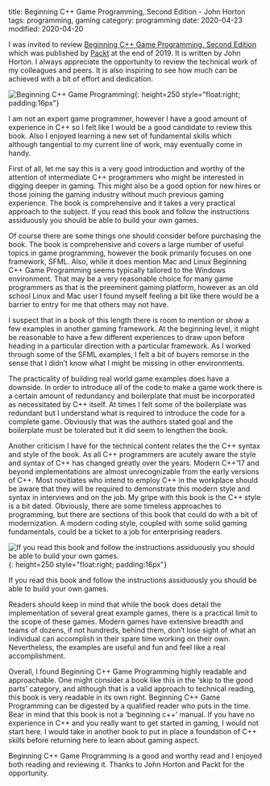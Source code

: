 title: Beginning C++ Game Programming, Second Edition - John Horton
tags: programming, gaming
category: programming
date: 2020-04-23
modified: 2020-04-20

I was invited to review [Beginning C++ Game Programming, Second Edition](https://www.packtpub.com/game-development/beginning-c-20-game-programming-second-edition) which was published by [Packt](https://www.packt.com) at the end of 2019.  It is written by John Horton.    I always appreciate the opportunity to review the technical work of my colleagues and peers.   It is also inspiring to see how much can be achieved with a bit of effort and dedication.    

 

![Beginning C++ Game Programming]({static}/images/9781838648572-original.png){: height=250 style="float:right; padding:16px"}  

 

I am not an expert game programmer, however I have a good amount of experience in C++ so I felt like I would be a good candidate to review this book.   Also I enjoyed learning a new set of fundamental skills which although tangential to my current line of work, may eventually come in handy.    

 

First of all, let me say this is a very good introduction and worthy of the attention of intermediate C++ programmers who might be interested in digging deeper in gaming.   This might also be a good option for new hires or those joining the gaming industry without much previous gaming experience.   The book is comprehensive and it takes a very practical approach to the subject.   If you read this book and follow the instructions assiduously you should be able to build your own games.     

 

Of course there are some things one should consider before purchasing the book.    The book is comprehensive and covers a large number of useful topics in game programming, however the book primarily focuses on one framework, SFML.  Also, while it does mention Mac and Linux Beginning C++ Game Programming seems typically tailored to the Windows environment.    That may be a very reasonable choice for many game programmers as that is the preeminent gaming platform, however as an old school Linux and Mac user I found myself feeling a bit like there would be a barrier to entry for me that others may not have. 

 

I suspect that in a book of this length there is room to mention or show a few examples in another gaming framework.    At the beginning level, it might be reasonable to have a few different experiences to draw upon before heading in a particular direction with a particular framework.  As I worked through some of the SFML examples, I felt a bit of buyers remorse in the sense that I didn’t know what I might be missing in other environments. 

 

The practicality of building real world game examples does have a downside.   In order to introduce all of the code to make a game work there is a certain amount of redundancy and boilerplate that must be incorporated as necessitated by C++ itself.   At times I felt some of the boilerplate was redundant but I understand what is required to introduce the code for a complete game.  Obviously that was the authors stated goal and the boilerplate must be tolerated but it did seem to lengthen the book.  

 

Another criticism I have for the technical content relates the the C++ syntax and style of the book.  As all C++ programmers are acutely aware the style and syntax of C++ has changed greatly over the years.   Modern C++’17 and beyond implementations are almost unrecognizable from the early versions of C++.    Most novitiates who intend to employ C++ in the workplace should be aware that they will be required to demonstrate this modern style and syntax in interviews and on the job.    My gripe with this book is the C++ style is a bit dated.    Obviously, there are some timeless approaches to programming, but there are sections of this book that could do with a bit of modernization.    A modern coding style, coupled with some solid gaming fundamentals, could be a ticket to a job for enterprising readers. 

 

![If you read this book and follow the instructions assiduously you should be able to build your own games.]({static}/images/ifyoureadthisbook.jpeg){: height=250 style="float:right; padding:16px"}  

 
If you read this book and follow the instructions assiduously you should be able to build your own games.

 

Readers should keep in mind that while the book does detail the implementation of several great example games, there is a practical limit to the scope of these games.   Modern games have extensive breadth and teams of dozens, if not hundreds, behind them, don’t lose sight of what an individual can accomplish in their spare time working on their own.  Nevertheless, the examples are useful and fun and feel like a real accomplishment. 

 

Overall, I found Beginning C++ Game Programming highly readable and approachable.   One might consider a book like this  in the ‘skip to the good parts’ category, and although that is a valid approach to technical reading, this book is very readable in its own right.  Beginning C++ Game Programming can be digested by a qualified reader who puts in the time.   Bear in mind that this book is not a ‘beginning c++’ manual.   If you have no experience in C++ and you really want to get started in gaming, I would not start here.  I would take in another book to put in place a foundation of C++ skills before returning here to learn about gaming aspect.    

 

Beginning C++ Game Programming is a good and worthy read and I enjoyed both reading and reviewing it.   Thanks to John Horton and Packt for the opportunity. 
